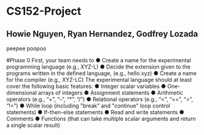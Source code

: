 # CS152-Project
## Howie Nguyen, Ryan Hernandez, Godfrey Lozada

peepee poopoo


#Phase 0
First, your team needs to
● Create a name for the experimental programming language (e.g., XYZ-L)
● Decide the extension given to the programs written in the defined language, (e.g., hello.xyz)
● Create a name for the compiler (e.g., XYZ-LC)
The experimental language should at least cover the following basic features:
● Integer scalar variables
● One-dimensional arrays of integers
● Assignment statements
● Arithmetic operators (e.g., “+”, “-”, “*”, “/”)
● Relational operators (e.g., “<”, “==”, “>”, “!=”)
● While loop (including "break" and "continue" loop control statements)
● If-then-else statements
● Read and write statements
● Comments
● Functions (that can take multiple scalar arguments and return a single scalar result)
